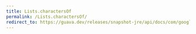 ```yaml
---
title: Lists.charactersOf
permalink: /Lists.charactersOf/
redirect_to: https://guava.dev/releases/snapshot-jre/api/docs/com/google/common/collect/Lists.html#charactersOf-java.lang.String-
---
```

